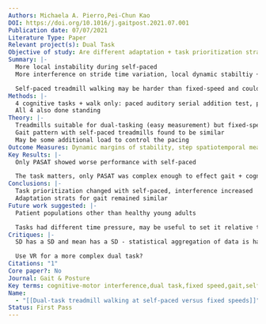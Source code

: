 ```yaml
---
Authors: Michaela A. Pierro,Pei-Chun Kao
DOI: https://doi.org/10.1016/j.gaitpost.2021.07.001
Publication date: 07/07/2021
Literature Type: Paper
Relevant project(s): Dual Task
Objective of study: Are different adaptation + task prioritization strats used for self-paced vs fixed dual task?
Summary: |-
  More local instability during self-paced
  More interference on stride time variation, local dynamic stabiltiy + Paced Auditory Serial Addition Test with self-paced

  Self-paced treadmill walking may be harder than fixed-speed and could be more suitable for dual-tasking
Methods: |-
  4 cognitive tasks + walk only: paced auditory serial addition test, paced auditory clock task, visual (1 second interval) + auditory stroop high (360 Hz) or a low pitch (180 Hz) every 1.25 s
  All 4 also done standing
Theory: |-
  Treadmills suitable for dual-tasking (easy measurement) but fixed-speed may reduce cognitive load
  Gait pattern with self-paced treadmills found to be similar
  May be some additional load to control the pacing
Outcome Measures: Dynamic margins of stability, step spatiotemporal measures, kinematic variability, local dynamic stability
Key Results: |-
  Only PASAT showed worse performance with self-paced

  The task matters, only PASAT was complex enough to effect gait + cognitive performance
Conclusions: |-
  Task prioritization changed with self-paced, interference increased
  Adaptation strats for gait remained similar 
Future work suggested: |-
  Patient populations other than healthy young adults

  Tasks had different time pressure, may be useful to set it relative to subj performance
Critiques: |-
  SD has a SD and mean has a SD - statistical aggregation of data is hard to understand 

  Use VR for a more complex dual task?
Citations: "1"
Core paper?: No
Journal: Gait & Posture
Key terms: cognitive-motor interference,dual task,fixed speed,gait,self-paced walking,treadmill
Name:
  - "[[Dual-task treadmill walking at self-paced versus fixed speeds]]"
Status: First Pass
---
```

